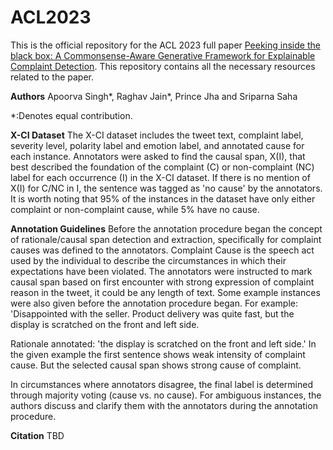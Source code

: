 # ACL2023

This is the official repository for the ACL 2023 full paper [Peeking inside the black box: A Commonsense-Aware Generative Framework for Explainable Complaint Detection](https://2023.aclweb.org/program/accepted/#long-papers). This repository contains all the necessary resources related to the paper.

**Authors**
Apoorva Singh*, Raghav Jain*, Prince Jha and Sriparna Saha

*:Denotes equal contribution.

**X-CI Dataset**
The X-CI dataset includes the tweet text, complaint label, severity level, polarity label and emotion label, and annotated cause for each instance. Annotators were asked to find the causal span, X(I), that best described the foundation of the complaint (C) or non-complaint (NC)  label for each occurrence (I) in the X-CI dataset. If there is no mention of X(I) for C/NC in I, the sentence was tagged as 'no cause' by the annotators. It is worth noting that  95%  of the instances in the dataset have only either complaint or non-complaint cause, while 5% have no cause.

**Annotation Guidelines**
Before the annotation procedure began the concept of rationale/causal span detection and extraction, specifically for complaint causes was defined to the annotators. Complaint Cause is the speech act used by the individual to describe the circumstances in which their expectations have been violated. The annotators were instructed to mark causal span based on first encounter with strong expression of complaint reason in the tweet, it could be any length of text. Some example instances were also given before the annotation procedure began.
For example: 'Disappointed with the seller. Product delivery was quite fast, but the display is scratched on the front and left side. 

Rationale annotated: 'the display is scratched on the front and left side.' 
In the given example the first sentence shows weak intensity of complaint cause. But the selected causal span shows strong cause of complaint.

In circumstances where annotators disagree, the final label is determined through majority voting (cause vs. no cause). For ambiguous instances, the authors discuss and clarify them with the annotators during the annotation procedure.

**Citation**
TBD

